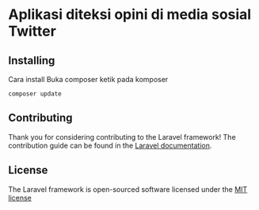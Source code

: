 # Aplikasi diteksi opini di media sosial Twitter

## Installing

Cara install
Buka composer ketik pada komposer
```
composer update
```

## Contributing

Thank you for considering contributing to the Laravel framework! The contribution guide can be found in the [Laravel documentation](http://laravel.com/docs/contributions).

## License

The Laravel framework is open-sourced software licensed under the [MIT license](http://opensource.org/licenses/MIT)
